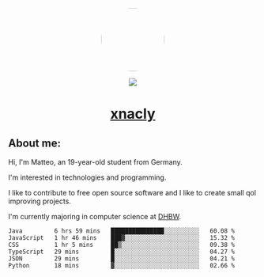 <p align="center">
  <img style="border-radius: 100px" width="128" height="128" src="https://avatars.githubusercontent.com/u/47723417?v=4"/>
</p>
<p align="center">
  <img src="https://komarev.com/ghpvc/?username=xnacly&&style=flat-square"/>
</p>

<h1 align="center"><a href="https://xnacly.me"> xnacly</a> </h1>

<h2> About me:</h2>

<p>Hi, I'm Matteo, an 19-year-old student from Germany. </p>
<p>I'm interested in technologies and programming.</p>
<p>I like to contribute to free open source software and I like to create small qol improving projects.</p>
<p>I'm currently majoring in computer science at <a href="https://www.dhbw.de/startseite">DHBW</a>.</p>

<!--START_SECTION:waka-->

```text
Java         6 hrs 59 mins   ███████████████░░░░░░░░░░   60.08 %
JavaScript   1 hr 46 mins    ███▓░░░░░░░░░░░░░░░░░░░░░   15.32 %
CSS          1 hr 5 mins     ██▒░░░░░░░░░░░░░░░░░░░░░░   09.38 %
TypeScript   29 mins         █░░░░░░░░░░░░░░░░░░░░░░░░   04.27 %
JSON         29 mins         █░░░░░░░░░░░░░░░░░░░░░░░░   04.21 %
Python       18 mins         ▓░░░░░░░░░░░░░░░░░░░░░░░░   02.66 %
```

<!--END_SECTION:waka-->
